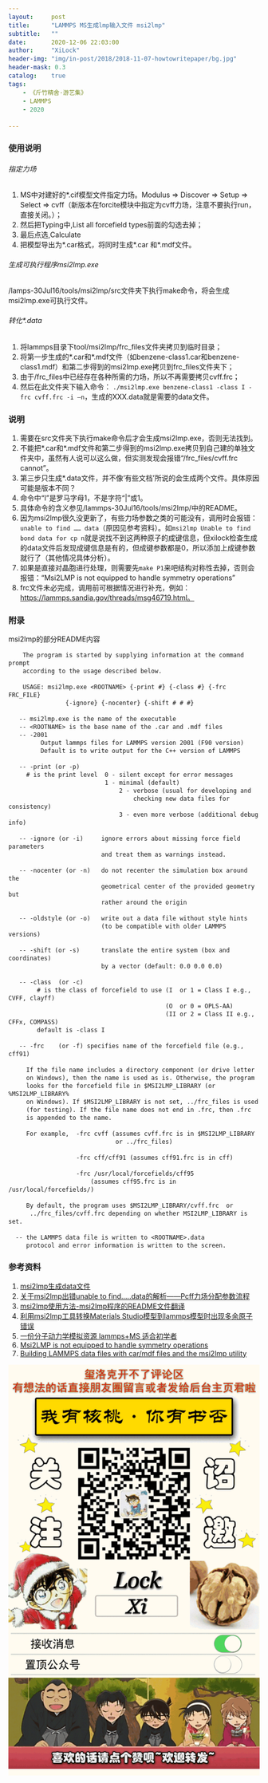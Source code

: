 ```yaml
---
layout:     post
title:      "LAMMPS MS生成lmp输入文件 msi2lmp"
subtitle:   ""
date:       2020-12-06 22:03:00
author:     "XiLock"
header-img: "img/in-post/2018/2018-11-07-howtowritepaper/bg.jpg"
header-mask: 0.3
catalog:    true
tags:
    - 《斤竹精舍·游艺集》
    - LAMMPS
    - 2020

---
```


### 使用说明
###### 指定力场 
1. MS中对建好的*.cif模型文件指定力场。Modulus => Discover => Setup => Select => cvff（新版本在forcite模块中指定为cvff力场，注意不要执行run，直接关闭。）；
1. 然后把Typing中,List all forcefield types前面的勾选去掉；
1. 最后点选,Calculate 
1. 把模型导出为*.car格式，将同时生成*.car 和*.mdf文件。 

###### 生成可执行程序msi2lmp.exe 
/lamps-30Jul16/tools/msi2lmp/src文件夹下执行make命令，将会生成msi2lmp.exe可执行文件。

###### 转化*.data 
1. 将lammps目录下tool/msi2lmp/frc_files文件夹拷贝到临时目录；
1. 将第一步生成的*.car和*.mdf文件（如benzene-class1.car和benzene-class1.mdf）和第二步得到的msi2lmp.exe拷贝到frc_files文件夹下；
1. 由于/frc_files中已经存在各种所需的力场，所以不再需要拷贝cvff.frc；
1. 然后在此文件夹下输入命令： `./msi2lmp.exe benzene-class1 -class I -frc cvff.frc -i –n`，生成的XXX.data就是需要的data文件。 

### 说明
1. 需要在src文件夹下执行make命令后才会生成msi2lmp.exe，否则无法找到。 
1. 不能把*.car和*.mdf文件和第二步得到的msi2lmp.exe拷贝到自己建的单独文件夹中，虽然有人说可以这么做，但实测发现会报错“/frc_files/cvff.frc cannot”。 
1. 第三步只生成*.data文件，并不像‘有些文档’所说的会生成两个文件。具体原因可能是版本不同？
1. 命令中“I”是罗马字母1，不是字符“$|$”或1。 
1. 具体命令的含义参见/lammps-30Jul16/tools/msi2lmp/中的README。 
1. 因为msi2lmp很久没更新了，有些力场参数之类的可能没有，调用时会报错：`unable to find …… data`（原因见参考资料）。如`msi2lmp Unable to find bond data for cp n`就是说找不到这两种原子的成键信息，但xilock检查生成的data文件后发现成键信息是有的，但成键参数都是0，所以添加上成键参数就行了（其他情况具体分析）。
1. 如果是直接对晶胞进行处理，则需要先`make P1`来吧结构对称性去掉，否则会报错：“Msi2LMP is not equipped to handle symmetry operations”
1. frc文件未必完成，调用前可根据情况进行补充，例如：https://lammps.sandia.gov/threads/msg46719.html。

### 附录
msi2lmp的部分README内容
```
    The program is started by supplying information at the command prompt
    according to the usage described below.  

    USAGE: msi2lmp.exe <ROOTNAME> {-print #} {-class #} {-frc FRC_FILE}
                {-ignore} {-nocenter} {-shift # # #}

   -- msi2lmp.exe is the name of the executable
   -- <ROOTNAME> is the base name of the .car and .mdf files
   -- -2001
         Output lammps files for LAMMPS version 2001 (F90 version)
         Default is to write output for the C++ version of LAMMPS

   -- -print (or -p)
	 # is the print level  0 - silent except for error messages
	                       1 - minimal (default)
                               2 - verbose (usual for developing and
                                   checking new data files for consistency)
                               3 - even more verbose (additional debug info)

   -- -ignore (or -i)     ignore errors about missing force field parameters
                          and treat them as warnings instead.

   -- -nocenter (or -n)   do not recenter the simulation box around the
                          geometrical center of the provided geometry but
                          rather around the origin

   -- -oldstyle (or -o)   write out a data file without style hints
                          (to be compatible with older LAMMPS versions)

   -- -shift (or -s)      translate the entire system (box and coordinates)
                          by a vector (default: 0.0 0.0 0.0)

   -- -class  (or -c)
        # is the class of forcefield to use (I  or 1 = Class I e.g., CVFF, clayff)
                                            (O  or 0 = OPLS-AA)
                                            (II or 2 = Class II e.g., CFFx, COMPASS)
        default is -class I

   -- -frc    (or -f) specifies name of the forcefield file (e.g., cff91)
 
     If the file name includes a directory component (or drive letter 
     on Windows), then the name is used as is. Otherwise, the program
     looks for the forcefield file in $MSI2LMP_LIBRARY (or %MSI2LMP_LIBRARY%
     on Windows). If $MSI2LMP_LIBRARY is not set, ../frc_files is used
     (for testing). If the file name does not end in .frc, then .frc
     is appended to the name.

     For example,  -frc cvff (assumes cvff.frc is in $MSI2LMP_LIBRARY
                              or ../frc_files)

                   -frc cff/cff91 (assumes cff91.frc is in cff)

                   -frc /usr/local/forcefields/cff95
                       (assumes cff95.frc is in /usr/local/forcefields/)

     By default, the program uses $MSI2LMP_LIBRARY/cvff.frc  or
      ../frc_files/cvff.frc depending on whether MSI2LMP_LIBRARY is set.

  -- the LAMMPS data file is written to <ROOTNAME>.data
     protocol and error information is written to the screen.
```

### 参考资料
1. [msi2lmp生成data文件](https://wenku.baidu.com/view/4c764dbb03d276a20029bd64783e0912a2167c2e.html?re=view)
1. [关于msi2lmp出错unable to find…..data的解析——Pcff力场分配参数流程](https://www.shehunotes.cn/?p=226#opennewwindow)
1. [msi2lmp使用方法-msi2lmp程序的README文件翻译](https://www.shehunotes.cn/?p=190)
1. [利用msi2lmp工具转换Materials Studio模型到lammps模型时出现多余原子错误](https://www.shehunotes.cn/?p=166)
1. [一份分子动力学模拟资源 lammps+MS 适合初学者](https://wenku.baidu.com/view/6739580602020740be1e9b27?pcf=2&bfetype=new)
1. [Msi2LMP is not equipped to handle symmetry operations](http://muchong.com/html/201707/4566649.html)
1. [Building LAMMPS data files with car/mdf files and the msi2lmp utility](https://lammps.sandia.gov/workshops/Feb10/Jeff_Greathouse/msi2lmp.pdf)


![](/img/wc-tail.GIF)
